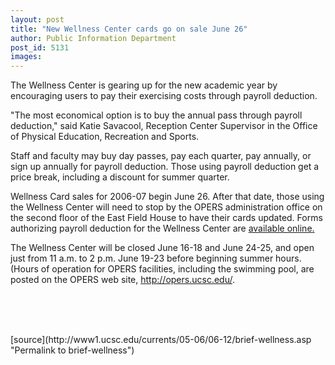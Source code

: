 ```yaml
---
layout: post
title: "New Wellness Center cards go on sale June 26"
author: Public Information Department
post_id: 5131
images:
---
```


<a name="content" id="content"></a>
<p>
  The Wellness Center is gearing up for the new academic year by encouraging users to pay their exercising costs through payroll deduction.
</p>
<p>
  "The most economical option is to buy the annual pass through payroll deduction," said Katie Savacool, Reception Center Supervisor in the Office of Physical Education, Recreation and Sports.
</p>
<p>
  Staff and faculty may buy day passes, pay each quarter, pay annually, or sign up annually for payroll deduction. Those using payroll deduction get a price break, including a discount for summer quarter.
</p>
<p>
  Wellness Card sales for 2006-07 begin June 26. After that date, those using the Wellness Center will need to stop by the OPERS administration office on the second floor of the East Field House to have their cards updated. Forms authorizing payroll deduction for the Wellness Center are <a href="http://opers.ucsc.edu/opersadmin/payroll_deduction_form0607web.pdf">available online.</a>
</p>
<p>
  The Wellness Center will be closed June 16-18 and June 24-25, and open just from 11 a.m. to 2 p.m. June 19-23 before beginning summer hours. (Hours of operation for OPERS facilities, including the swimming pool, are posted on the OPERS web site, <a href="http://opers.ucsc.edu/">http://opers.ucsc.edu/</a>.
</p>
<p>
  <br>
  <br>
  <br>
</p>
[source](http://www1.ucsc.edu/currents/05-06/06-12/brief-wellness.asp "Permalink to brief-wellness")
